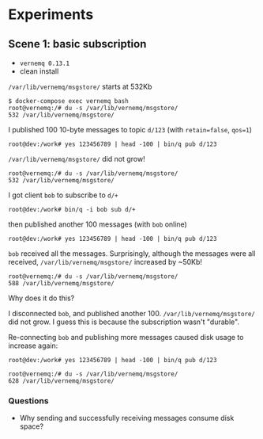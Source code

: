 # Experiments

## Scene 1: basic subscription

- `vernemq 0.13.1`
- clean install

`/var/lib/vernemq/msgstore/` starts at 532Kb

    $ docker-compose exec vernemq bash
    root@vernemq:/# du -s /var/lib/vernemq/msgstore/
    532	/var/lib/vernemq/msgstore/

I published 100 10-byte messages to topic `d/123` (with `retain=false`, `qos=1`)

    root@dev:/work# yes 123456789 | head -100 | bin/q pub d/123

`/var/lib/vernemq/msgstore/` did not grow!

    root@vernemq:/# du -s /var/lib/vernemq/msgstore/
    532	/var/lib/vernemq/msgstore/

I got client `bob` to subscribe to `d/+`

    root@dev:/work# bin/q -i bob sub d/+

then published another 100 messages (with `bob` online)

    root@dev:/work# yes 123456789 | head -100 | bin/q pub d/123

`bob` received all the messages. Surprisingly, although the messages were all received,
`/var/lib/vernemq/msgstore/` increased by ~50Kb!

    root@vernemq:/# du -s /var/lib/vernemq/msgstore/
    588	/var/lib/vernemq/msgstore/

Why does it do this?

I disconnected `bob`, and published another 100. `/var/lib/vernemq/msgstore/` did not grow. I guess this is because the subscription wasn't "durable".

Re-connecting `bob` and publishing more messages caused disk usage to increase again:

    root@dev:/work# yes 123456789 | head -100 | bin/q pub d/123

    root@vernemq:/# du -s /var/lib/vernemq/msgstore/
    628	/var/lib/vernemq/msgstore/

### Questions

- Why sending and successfully receiving messages consume disk space?
